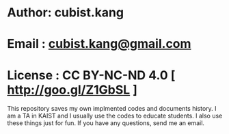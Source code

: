 # Author: cubist.kang
# Email : cubist.kang@gmail.com
# License : CC BY-NC-ND 4.0 [ http://goo.gl/Z1GbSL ]

This repository saves my own implmented codes and documents history.
I am a TA in KAIST and I usually use the codes to educate students.
I also use these things just for fun.
If you have any questions, send me an email.
